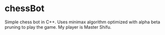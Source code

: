 # chessBot
 
Simple chess bot in C++. Uses minimax algorithm optimized with alpha beta pruning to play the game. My player is Master Shifu. 
